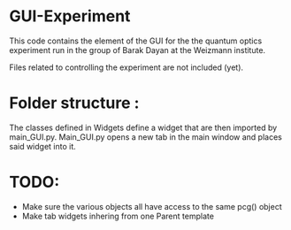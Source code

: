 # GUI-Experiment

This code contains the element of the GUI for the the quantum optics
experiment run in the group of Barak Dayan at the Weizmann institute. 

Files related to controlling the experiment are not included (yet). 

# Folder structure :

The classes defined in Widgets define a widget that are then imported
by main_GUI.py. Main_GUI.py opens a new tab in the main
window and places said widget into it. 

# TODO:

* Make sure the various objects all have access to the same pcg() object
* Make tab widgets inhering from one Parent template
